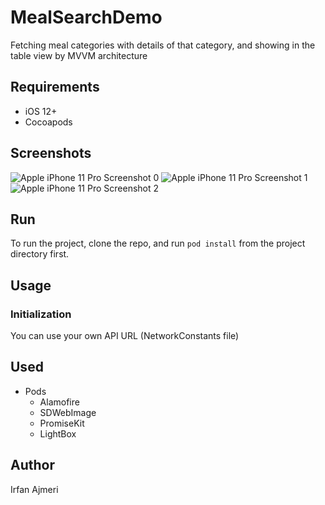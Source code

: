 # MealSearchDemo
Fetching meal categories with details of that category, and showing in the table view by MVVM architecture

## Requirements
- iOS 12+
- Cocoapods

## Screenshots
![Apple iPhone 11 Pro Screenshot 0](https://github.com/iAj43/MealSearchDemo/assets/20102573/d7e90a3c-bd1d-4880-aedd-cd3058c30f88)
![Apple iPhone 11 Pro Screenshot 1](https://github.com/iAj43/MealSearchDemo/assets/20102573/82321e84-11a9-450f-84c7-0f91d76cac9f)
![Apple iPhone 11 Pro Screenshot 2](https://github.com/iAj43/MealSearchDemo/assets/20102573/03e66636-1757-4cc8-a852-748aa21ce23f)


## Run
To run the project, clone the repo, and run ```pod install``` from the project directory first.

## Usage
### Initialization 
You can use your own API URL (NetworkConstants file)

## Used
- Pods
    - Alamofire
    - SDWebImage
    - PromiseKit
    - LightBox

## Author
Irfan Ajmeri
